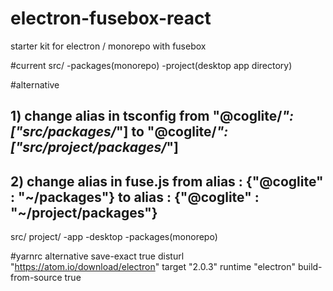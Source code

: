 # electron-fusebox-react
starter kit for electron / monorepo with fusebox

#current
src/
-packages(monorepo)
-project(desktop app directory)


#alternative
## 1) change alias in tsconfig from "@coglite/*": ["src/packages/*"] to "@coglite/*": ["src/project/packages/*"]
## 2) change alias in fuse.js from alias : {"@coglite" : "~/packages"} to alias : {"@coglite" : "~/project/packages"}
src/
project/
-app
-desktop
-packages(monorepo)


#yarnrc alternative
save-exact true
disturl "https://atom.io/download/electron"
target "2.0.3"
runtime "electron"
build-from-source true
